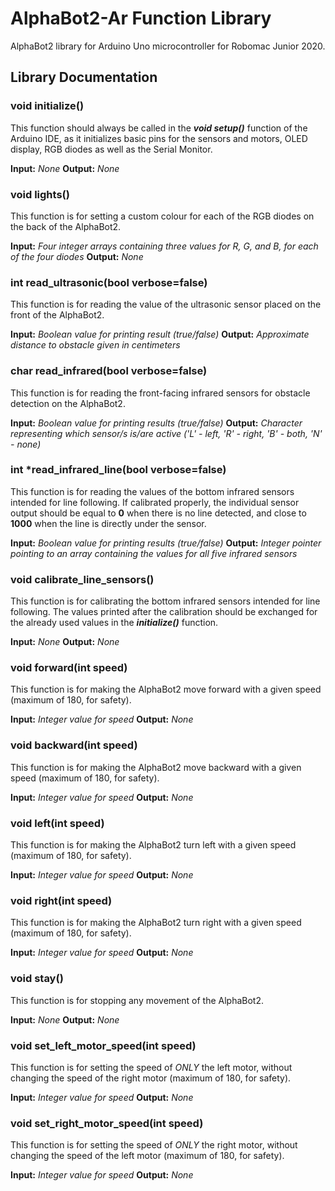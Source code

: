 # AlphaBot2-Ar Function Library
AlphaBot2 library for Arduino Uno microcontroller for Robomac Junior 2020.

## Library Documentation

### void initialize()

This function should always be called in the ***void setup()*** function of the Arduino IDE, as it initializes basic pins for the sensors and motors, OLED display, RGB diodes as well as the Serial Monitor.

**Input:** *None*
**Output:** *None*

### void lights()

This function is for setting a custom colour for each of the RGB diodes on the back of the AlphaBot2.

**Input:** *Four integer arrays containing three values for R, G, and B, for each of the four diodes*
**Output:** *None*

### int read_ultrasonic(bool verbose=false)

This function is for reading the value of the ultrasonic sensor placed on the front of the AlphaBot2.

**Input:** *Boolean value for printing result (true/false)*
**Output:** *Approximate distance to obstacle given in centimeters*

### char read_infrared(bool verbose=false)

This function is for reading the front-facing infrared sensors for obstacle detection on the AlphaBot2.

**Input:** *Boolean value for printing results (true/false)*
**Output:** *Character representing which sensor/s is/are active ('L' - left, 'R' - right, 'B' - both, 'N' - none)*

### int \*read_infrared_line(bool verbose=false)

This function is for reading the values of the bottom infrared sensors intended for line following. If calibrated properly, the individual sensor output should be equal to **0** when there is no line detected, and close to **1000** when the line is directly under the sensor.

**Input:** *Boolean value for printing results (true/false)*
**Output:** *Integer pointer pointing to an array containing the values for all five infrared sensors*

### void calibrate_line_sensors()

This function is for calibrating the bottom infrared sensors intended for line following. The values printed after the calibration should be exchanged for the already used values in the ***initialize()*** function.

**Input:** *None*
**Output:** *None*

### void forward(int speed)

This function is for making the AlphaBot2 move forward with a given speed (maximum of 180, for safety).

**Input:** *Integer value for speed*
**Output:** *None*

### void backward(int speed)

This function is for making the AlphaBot2 move backward with a given speed (maximum of 180, for safety).

**Input:** *Integer value for speed*
**Output:** *None*

### void left(int speed)

This function is for making the AlphaBot2 turn left with a given speed (maximum of 180, for safety).

**Input:** *Integer value for speed*
**Output:** *None*

### void right(int speed)

This function is for making the AlphaBot2 turn right with a given speed (maximum of 180, for safety).

**Input:** *Integer value for speed*
**Output:** *None*

### void stay()

This function is for stopping any movement of the AlphaBot2.

**Input:** *None*
**Output:** *None*

### void set_left_motor_speed(int speed)

This function is for setting the speed of *ONLY* the left motor, without changing the speed of the right motor (maximum of 180, for safety).

**Input:** *Integer value for speed*
**Output:** *None*

### void set_right_motor_speed(int speed)

This function is for setting the speed of *ONLY* the right motor, without changing the speed of the left motor (maximum of 180, for safety).

**Input:** *Integer value for speed*
**Output:** *None*
